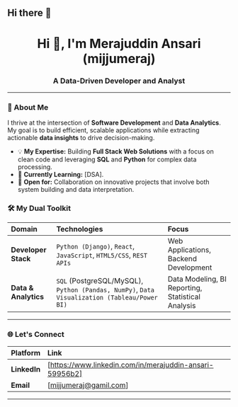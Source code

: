 ## Hi there 👋

<h1 align="center">Hi 👋, I'm Merajuddin Ansari (mijjumeraj)</h1>
<h3 align="center">A Data-Driven Developer and Analyst</h3>

---

### 🚀 About Me

I thrive at the intersection of **Software Development** and **Data Analytics**. My goal is to build efficient, scalable applications while extracting actionable **data insights** to drive decision-making.

-   💡 **My Expertise:** Building **Full Stack Web Solutions** with a focus on clean code and leveraging **SQL** and **Python** for complex data processing.
-   🌱 **Currently Learning:** [DSA].
-   🤝 **Open for:** Collaboration on innovative projects that involve both system building and data interpretation.

### 🛠️ My Dual Toolkit

| Domain | Technologies | Focus |
| :--- | :--- | :--- |
| **Developer Stack** | `Python (Django)`, `React`, `JavaScript`, `HTML5/CSS`, `REST APIs` | Web Applications, Backend Development |
| **Data & Analytics** | `SQL` (PostgreSQL/MySQL), `Python (Pandas, NumPy)`, `Data Visualization (Tableau/Power BI)` | Data Modeling, BI Reporting, Statistical Analysis |

---

### 🌐 Let's Connect

| Platform | Link |
| :--- | :--- |
| **LinkedIn** | [https://www.linkedin.com/in/merajuddin-ansari-59956b2] |
| **Email** | [mijjumeraj@gamil.com] |


---
